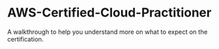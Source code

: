 # AWS-Certified-Cloud-Practitioner
A walkthrough to help you understand more on what to expect on the certification.
